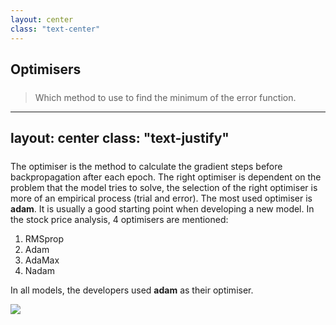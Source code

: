 ```yaml
---
layout: center
class: "text-center"
---
```


## Optimisers

> Which method to use to find the minimum of the error function.

<style>
h2 {
  margin-bottom: 1.5rem;
}
</style>

---
layout: center
class: "text-justify"
---

<div class="flex items-center gap-8">

<div>

The optimiser is the method to calculate the gradient steps before backpropagation
after each epoch.
The right optimiser is dependent on the problem that the model tries to solve,
the selection of the right optimiser is more of an empirical process (trial and error).
The most used optimiser is **adam**. It is usually a good starting point
when developing a new model.
In the stock price analysis, 4 optimisers are mentioned:

1. RMSprop
2. Adam
3. AdaMax
4. Nadam

In all models, the developers used **adam** as their optimiser.

</div>

![](/images/Optimisers.png)
</div>

<style>
img {
  min-width: 400px;
}
</style>
